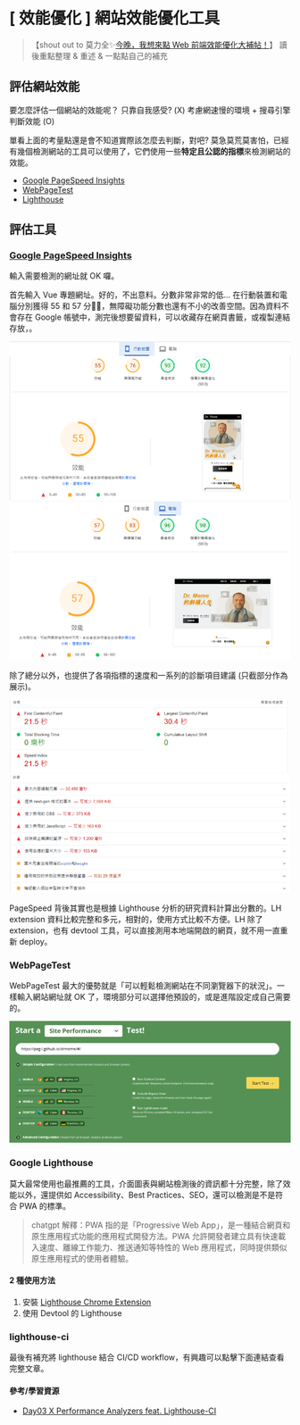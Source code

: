 # \[ 效能優化 ] 網站效能優化工具

>【shout out to 莫力全✨<a href='https://ithelp.ithome.com.tw/users/20113277/ironman/3877' target='_blank'>今晚，我想來點 Web 前端效能優化大補帖！</a>】 
> 讀後重點整理 & 重述 & 一點點自己的補充

## 評估網站效能
要怎麼評估一個網站的效能呢？
只靠自我感受? (X)
考慮網速慢的環境 + 搜尋引擎判斷效能 (O)

單看上面的考量點還是會不知道實際該怎麼去判斷，對吧? 莫急莫荒莫害怕，已經有幾個檢測網站的工具可以使用了，它們使用一些**特定且公認的指標**來檢測網站的效能。

* <a href='https://pagespeed.web.dev/' target='_blank'>Google PageSpeed Insights</a>
* <a href='https://www.webpagetest.org/' target='_blank'>WebPageTest</a>
* <a href='https://chromewebstore.google.com/detail/lighthouse/blipmdconlkpinefehnmjammfjpmpbjk?hl=zh-TW' target='_blank'>Lighthouse</a>

## 評估工具
### <a href='https://pagespeed.web.dev/?hl=zh-TW' target='_blank'>Google PageSpeed Insights</a>

輸入需要檢測的網址就 OK 囉。

首先輸入 Vue 專題網址。好的，不出意料。分數非常非常的低... 
在行動裝置和電腦分別獲得 55 和 57 分🥹🥹，無障礙功能分數也還有不小的改善空間。因為資料不會存在 Google 帳號中，測完後想要留資料，可以收藏存在網頁書籤，或複製連結存放，。

![alt text](./img/image.png)
![alt text](./img/image-1.png)

除了總分以外，也提供了各項指標的速度和一系列的診斷項目建議 (只截部分作為展示)。

![alt text](./img/image-2.png)
![alt text](./img/image-3.png)

PageSpeed 背後其實也是根據 Lighthouse 分析的研究資料計算出分數的。LH extension 資料比較完整和多元，相對的，使用方式比較不方便。LH 除了 extension，也有 devtool 工具，可以直接測用本地端開啟的網頁，就不用一直重新 deploy。


### WebPageTest
WebPageTest 最大的優勢就是「可以輕鬆檢測網站在不同瀏覽器下的狀況」。一樣輸入網站網址就 OK 了，環境部分可以選擇他預設的，或是進階設定成自己需要的。

![alt text](image-4.png)

### Google Lighthouse
莫大最常使用也最推薦的工具，介面圖表與網站檢測後的資訊都十分完整，除了效能以外，還提供如 Accessibility、Best Practices、SEO，還可以檢測是不是符合 PWA 的標準。

> chatgpt 解釋：PWA 指的是「Progressive Web App」，是一種結合網頁和原生應用程式功能的應用程式開發方法。PWA 允許開發者建立具有快速載入速度、離線工作能力、推送通知等特性的 Web 應用程式，同時提供類似原生應用程式的使用者體驗。

#### 2 種使用方法
1. 安裝 <a href='https://chromewebstore.google.com/detail/lighthouse/blipmdconlkpinefehnmjammfjpmpbjk?hl=zh-TW' target='_blank'>Lighthouse Chrome Extension</a>
2. 使用 Devtool 的 Lighthouse

### lighthouse-ci
最後有補充將 lighthouse 結合 CI/CD workflow，有興趣可以點擊下面連結查看完整文章。

#### 參考/學習資源
* <a href='https://ithelp.ithome.com.tw/articles/10266656' target='_blank'>Day03 X Performance Analyzers feat. Lighthouse-CI</a>